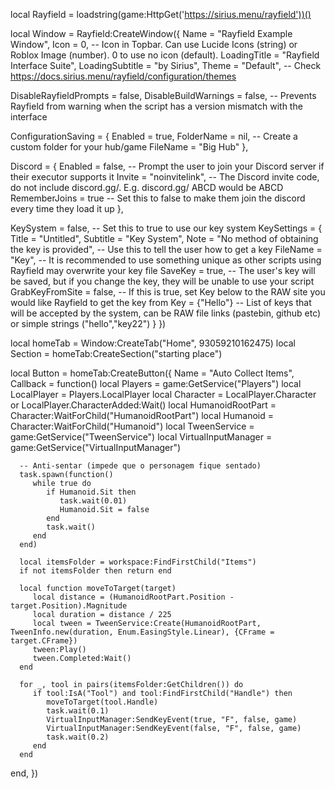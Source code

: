local Rayfield = loadstring(game:HttpGet('https://sirius.menu/rayfield'))()

local Window = Rayfield:CreateWindow({
   Name = "Rayfield Example Window",
   Icon = 0, -- Icon in Topbar. Can use Lucide Icons (string) or Roblox Image (number). 0 to use no icon (default).
   LoadingTitle = "Rayfield Interface Suite",
   LoadingSubtitle = "by Sirius",
   Theme = "Default", -- Check https://docs.sirius.menu/rayfield/configuration/themes

   DisableRayfieldPrompts = false,
   DisableBuildWarnings = false, -- Prevents Rayfield from warning when the script has a version mismatch with the interface

   ConfigurationSaving = {
      Enabled = true,
      FolderName = nil, -- Create a custom folder for your hub/game
      FileName = "Big Hub"
   },

   Discord = {
      Enabled = false, -- Prompt the user to join your Discord server if their executor supports it
      Invite = "noinvitelink", -- The Discord invite code, do not include discord.gg/. E.g. discord.gg/ ABCD would be ABCD
      RememberJoins = true -- Set this to false to make them join the discord every time they load it up
   },

   KeySystem = false, -- Set this to true to use our key system
   KeySettings = {
      Title = "Untitled",
      Subtitle = "Key System",
      Note = "No method of obtaining the key is provided", -- Use this to tell the user how to get a key
      FileName = "Key", -- It is recommended to use something unique as other scripts using Rayfield may overwrite your key file
      SaveKey = true, -- The user's key will be saved, but if you change the key, they will be unable to use your script
      GrabKeyFromSite = false, -- If this is true, set Key below to the RAW site you would like Rayfield to get the key from
      Key = {"Hello"} -- List of keys that will be accepted by the system, can be RAW file links (pastebin, github etc) or simple strings ("hello","key22")
   }
})

local homeTab = Window:CreateTab("Home", 93059210162475)
local Section = homeTab:CreateSection("starting place")

local Button = homeTab:CreateButton({
   Name = "Auto Collect Items",
   Callback = function()
      local Players = game:GetService("Players")
      local LocalPlayer = Players.LocalPlayer
      local Character = LocalPlayer.Character or LocalPlayer.CharacterAdded:Wait()
      local HumanoidRootPart = Character:WaitForChild("HumanoidRootPart")
      local Humanoid = Character:WaitForChild("Humanoid")
      local TweenService = game:GetService("TweenService")
      local VirtualInputManager = game:GetService("VirtualInputManager")

      -- Anti-sentar (impede que o personagem fique sentado)
      task.spawn(function()
         while true do
            if Humanoid.Sit then
               task.wait(0.01)
               Humanoid.Sit = false
            end
            task.wait()
         end
      end)

      local itemsFolder = workspace:FindFirstChild("Items")
      if not itemsFolder then return end

      local function moveToTarget(target)
         local distance = (HumanoidRootPart.Position - target.Position).Magnitude
         local duration = distance / 225
         local tween = TweenService:Create(HumanoidRootPart, TweenInfo.new(duration, Enum.EasingStyle.Linear), {CFrame = target.CFrame})
         tween:Play()
         tween.Completed:Wait()
      end

      for _, tool in pairs(itemsFolder:GetChildren()) do
         if tool:IsA("Tool") and tool:FindFirstChild("Handle") then
            moveToTarget(tool.Handle)
            task.wait(0.1)
            VirtualInputManager:SendKeyEvent(true, "F", false, game)
            VirtualInputManager:SendKeyEvent(false, "F", false, game)
            task.wait(0.2)
         end
      end
   end,
})
